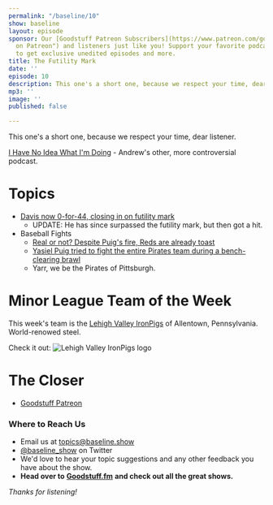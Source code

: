 ```yaml
---
permalink: "/baseline/10"
show: baseline
layout: episode
sponsor: Our [Goodstuff Patreon Subscribers](https://www.patreon.com/goodstuff "Goodstuff
  on Patreon") and listeners just like you! Support your favorite podcasts directly
  to get exclusive unedited episodes and more.
title: The Futility Mark
date: ''
episode: 10
description: This one's a short one, because we respect your time, dear listener.
mp3: ''
image: ''
published: false

---
```

This one's a short one, because we respect your time, dear listener.

[I Have No Idea What I'm Doing](https://goodstuff.fm/noidea/) - Andrew's other, more controversial podcast.

# Topics
- [Davis now 0-for-44, closing in on futility mark](http://www.espn.com/mlb/story/_/id/26465739/davis-now-0-44-closing-futility-mark)
	- UPDATE: He has since surpassed the futility mark, but then got a hit.
- Baseball Fights
	- [Real or not? Despite Puig's fire, Reds are already toast](http://www.espn.com/mlb/story/_/id/26466044/real-not-puig-fire-reds-already-toast)
	- [Yasiel Puig tried to fight the entire Pirates team during a bench-clearing brawl](https://www.sbnation.com/lookit/2019/4/7/18299424/yasiel-puig-reds-pirates-brawl-video)
    - Yarr, we be the Pirates of Pittsburgh.

# Minor League Team of the Week

This week's team is the [Lehigh Valley IronPigs](https://en.wikipedia.org/wiki/Lehigh_Valley_IronPigs) of Allentown, Pennsylvania. World-renowed steel.

Check it out:
![Lehigh Valley IronPigs logo](https://upload.wikimedia.org/wikipedia/en/3/37/LehighValleyIronPigs.png)

# The Closer

* [Goodstuff Patreon](https://patreon.com/goodstuff)

### **Where to Reach Us**

* Email us at [topics@baseline.show](mailto:topics@baseline.show)
* [@baseline_show](https://twitter.com/baseline_show) on Twitter
* We'd love to hear your topic suggestions and any other feedback you have about the show.
* **Head over to** [**Goodstuff.fm**](http://goodstuff.fm/) **and check out all the great shows.**

_Thanks for listening!_